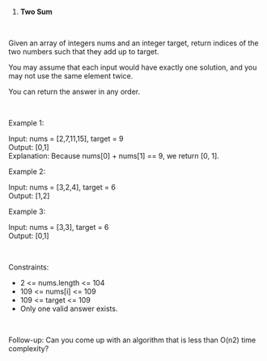 1. **Two Sum**

<br>

Given an array of integers nums and an integer target, return indices of the two numbers such that they add up to target.

You may assume that each input would have exactly one solution, and you may not use the same element twice.

You can return the answer in any order.

<br>

Example 1:

Input: nums = [2,7,11,15], target = 9 <br>
Output: [0,1] <br>
Explanation: Because nums[0] + nums[1] == 9, we return [0, 1].

Example 2:

Input: nums = [3,2,4], target = 6 <br>
Output: [1,2]

Example 3:

Input: nums = [3,3], target = 6 <br>
Output: [0,1]

<br>

Constraints:

- 2 <= nums.length <= 104
- 109 <= nums[i] <= 109
- 109 <= target <= 109
- Only one valid answer exists.

<br>

Follow-up: Can you come up with an algorithm that is less than O(n2) time complexity?